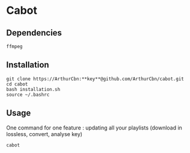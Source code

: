 # Cabot

## Dependencies

```
ffmpeg
```

## Installation

```
git clone https://ArthurCbn:**key**@github.com/ArthurCbn/cabot.git
cd cabot
bash installation.sh
source ~/.bashrc
```

## Usage

One command for one feature : updating all your playlists (download in lossless, convert, analyse key) 

```
cabot
```
